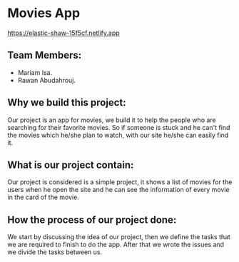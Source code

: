 # Movies App
https://elastic-shaw-15f5cf.netlify.app

## Team Members:

- Mariam Isa.
- Rawan Abudahrouj.

## Why we build this project:

Our project is an app for movies, we build it to help the people who are searching for their favorite movies. So if someone is stuck and he can't find the movies which he/she plan to watch, with our site he/she can easily find it.

## What is our project contain:

Our project is considered is a simple project, it shows a list of movies for the users when he open the site and he can see the information of every movie in the card of the movie.

## How the process of our project done:

We start by discussing the idea of our project, then we define the tasks that we are required to finish to do the app. After that we wrote the issues and we divide the tasks between us.
